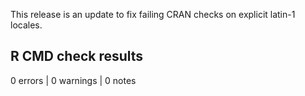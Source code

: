 
This release is an update to fix failing CRAN checks on explicit latin-1 locales.

## R CMD check results

0 errors | 0 warnings | 0 notes
